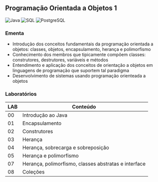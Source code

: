 ## Programação Orientada a Objetos 1
![Java](https://img.shields.io/badge/java-1E76B8.svg?style=for-the-badge&logo=openjdk&logoColor=white)
![SQL](https://img.shields.io/badge/sql-7C2E87.svg?style=for-the-badge&logo=sql&logoColor=white)
![PostgreSQL](https://img.shields.io/badge/postgres-7A0434.svg?style=for-the-badge&logo=postgresql&logoColor=white)

### Ementa
* Introdução dos conceitos fundamentais da programação orientada a objetos: classes, objetos, encapsulamento, herança e polimorfismo
* Conhecimento dos membros que tipicamente compõem classes: construtores, destrutores, variáveis e métodos
* Entendimento e aplicação dos conceitos de orientação a objetos em linguagens de programação que suportem tal paradigma
* Desenvolvimento de sistemas usando programação orienteada a objetos

### Laboratórios
| LAB | Conteúdo |
|-----|----------|
| 00 | Introdução ao Java |
| 01 | Encapsulamento |
| 02 | Construtores |
| 03 | Herança |
| 04 | Herança, sobrecarga e sobreposição |
| 05 | Herança e polimorfismo |
| 07 | Herança, polimorfismo, classes abstratas e interface |
| 08 | Coleções |

[//]: <| 06 | Interface gráfica |>
[//]: <| 09 | Tratamento de exceções |>
